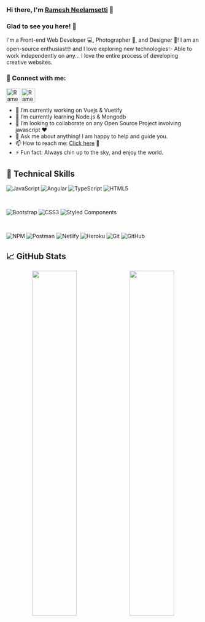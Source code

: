 <h3>
Hi there, I'm <a href="https://rameshportfolio1.web.app/" target="_blank" rel="noreferrer">Ramesh Neelamsetti</a> 👋
</h3>

### Glad to see you here! 🤩

I'm a Front-end Web Developer 💻, Photographer 📸, and Designer 🎨! I am an open-source enthusiast🤓 and I love exploring new technologies✨ Able to work independently on any... I love the entire process of developing creative websites. 

### 🤝 Connect with me:

<a href="https://www.linkedin.com/in/ramesh-neelamsetti-67314a173/">
  <img align="left" width="36px" src="https://img.icons8.com/material/50/6a9fb5/linkedin.png" alt="Ramesh | LinkedIn">
</a>
<a href="mailto:vfxnaveen827@gmail.com">
  <img align="left" width="36px" src="https://img.icons8.com/material/50/6a9fb5/gmail.png" alt="Ramesh | Gmail"/>
</a>
</br></br>

- 🔭 I’m currently working on Vuejs & Vuetify 
- 🌱 I’m currently learning Node.js & Mongodb
- 👯 I’m looking to collaborate on any Open Source Project involving javascript :heart:
- 💬 Ask me about anything! I am happy to help and guide you. 
- 📫 How to reach me: <a href="https://t.me/Ramesh_RockStar" target="_blank" rel="noreferrer">Click here</a> 👋
- ⚡ Fun fact: Always chin up to the sky, and enjoy the world.

## 💼 Technical Skills

![JavaScript](https://img.shields.io/badge/javascript-%23323330.svg?style=for-the-badge&logo=javascript&logoColor=%23F7DF1E)
![Angular](https://img.shields.io/badge/angular-%23DD0031.svg?style=for-the-badge&logo=angular&logoColor=white)
![TypeScript](https://img.shields.io/badge/typescript-%23007ACC.svg?style=for-the-badge&logo=typescript&logoColor=white)
![HTML5](https://img.shields.io/badge/html5-%23E34F26.svg?style=for-the-badge&logo=html5&logoColor=white)

</br>

![Bootstrap](https://img.shields.io/badge/bootstrap-%23563D7C.svg?style=for-the-badge&logo=bootstrap&logoColor=white)
![CSS3](https://img.shields.io/badge/css3-%231572B6.svg?style=for-the-badge&logo=css3&logoColor=white)
![Styled Components](https://img.shields.io/badge/styled--components-DB7093?style=for-the-badge&logo=styled-components&logoColor=white)

</br>

![NPM](https://img.shields.io/badge/NPM-%23000000.svg?style=for-the-badge&logo=npm&logoColor=white)
![Postman](https://img.shields.io/badge/Postman-FF6C37?style=for-the-badge&logo=postman&logoColor=white)
![Netlify](https://img.shields.io/badge/netlify-%23000000.svg?style=for-the-badge&logo=netlify&logoColor=#00C7B7)
![Heroku](https://img.shields.io/badge/heroku-%23430098.svg?style=for-the-badge&logo=heroku&logoColor=white)
![Git](https://img.shields.io/badge/git-%23F05033.svg?style=for-the-badge&logo=git&logoColor=white)
![GitHub](https://img.shields.io/badge/github-%23121011.svg?style=for-the-badge&logo=github&logoColor=white)

## 📈 GitHub Stats 

<p align="center">
  <img width="48%" src="https://github-readme-stats.vercel.app/api?username=raneelams&show_icons=true&theme=tokyonight" /> &nbsp
  <img width="48%" src="https://github-readme-streak-stats.herokuapp.com/?user=raneelams&theme=tokyonight" />
</p>







